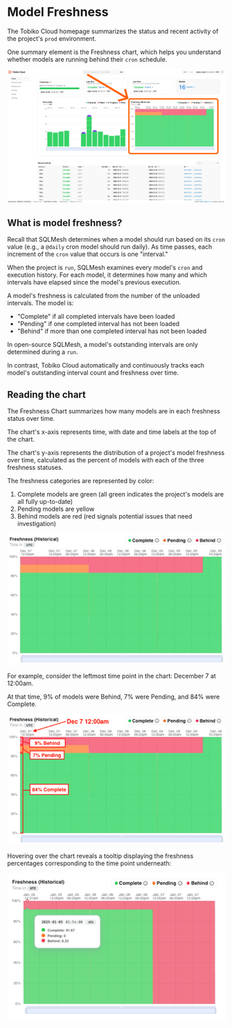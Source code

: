 # Model Freshness

The Tobiko Cloud homepage summarizes the status and recent activity of the project's `prod` environment.

One summary element is the Freshness chart, which helps you understand whether models are running behind their `cron` schedule.

![tcloud model freshness](./model_freshness/find_model_freshness.png)

## What is model freshness?

Recall that SQLMesh determines when a model should run based on its `cron` value (e.g., a `@daily` cron model should run daily). As time passes, each increment of the `cron` value that occurs is one "interval."

When the project is `run`, SQLMesh examines every model's `cron` and execution history. For each model, it determines how many and which intervals have elapsed since the model's previous execution.

A model's freshness is calculated from the number of the unloaded intervals. The model is:

- "Complete" if all completed intervals have been loaded
- "Pending" if one completed interval has not been loaded
- "Behind" if more than one completed interval has not been loaded

In open-source SQLMesh, a model's outstanding intervals are only determined during a `run`.

In contrast, Tobiko Cloud automatically and continuously tracks each model's outstanding interval count and freshness over time.

## Reading the chart

The Freshness Chart summarizes how many models are in each freshness status over time.

The chart's x-axis represents time, with date and time labels at the top of the chart.

The chart's y-axis represents the distribution of a project's model freshness over time, calculated as the percent of models with each of the three freshness statuses.

The freshness categories are represented by color:

1. Complete models are green (all green indicates the project's models are all fully up-to-date)
2. Pending models are yellow
3. Behind models are red (red signals potential issues that need investigation)

![Tobiko Cloud model freshness chart](./model_freshness/tcloud_model_freshness.png)

For example, consider the leftmost time point in the chart: December 7 at 12:00am.

At that time, 9% of models were Behind, 7% were Pending, and 84% were Complete.

![Annotated example of Tobiko Cloud model freshness chart](./model_freshness/tcloud_model-freshness_annotated.png)

Hovering over the chart reveals a tooltip displaying the freshness percentages corresponding to the time point underneath:

![Tobiko Cloud model freshness chart tooltip](./model_freshness/tcloud_model-freshness_tooltip.png)
